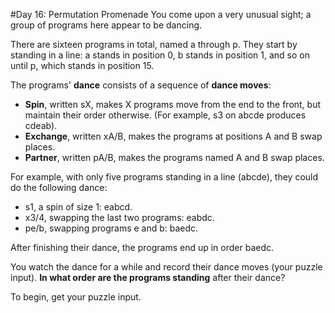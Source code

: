 #Day 16: Permutation Promenade
You come upon a very unusual sight; a group of programs here appear to be dancing.

There are sixteen programs in total, named a through p. They start by standing in a line: a stands in position 0, 
b stands in position 1, and so on until p, which stands in position 15.

The programs' **dance** consists of a sequence of **dance moves**:

* **Spin**, written sX, makes X programs move from the end to the front, but maintain their order otherwise. (For example, 
s3 on abcde produces cdeab).
* **Exchange**, written xA/B, makes the programs at positions A and B swap places.
* **Partner**, written pA/B, makes the programs named A and B swap places.

For example, with only five programs standing in a line (abcde), they could do the following dance:

* s1, a spin of size 1: eabcd.
* x3/4, swapping the last two programs: eabdc.
* pe/b, swapping programs e and b: baedc.

After finishing their dance, the programs end up in order baedc.

You watch the dance for a while and record their dance moves (your puzzle input). **In what order are the programs 
standing** after their dance?

To begin, get your puzzle input.
